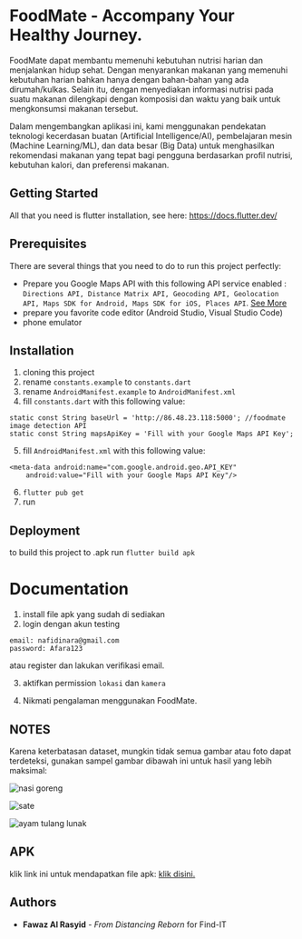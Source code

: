 # FoodMate - Accompany Your Healthy Journey.

FoodMate dapat membantu memenuhi kebutuhan nutrisi harian dan menjalankan hidup sehat. Dengan menyarankan makanan yang memenuhi kebutuhan harian bahkan hanya dengan bahan-bahan yang ada dirumah/kulkas. Selain itu, dengan menyediakan informasi nutrisi pada suatu makanan dilengkapi dengan komposisi dan waktu yang baik untuk mengkonsumsi makanan tersebut.

Dalam mengembangkan aplikasi ini, kami menggunakan pendekatan teknologi kecerdasan buatan (Artificial Intelligence/AI), pembelajaran mesin (Machine Learning/ML), dan data besar (Big Data) untuk menghasilkan rekomendasi makanan yang tepat bagi pengguna berdasarkan profil nutrisi, kebutuhan kalori, dan preferensi makanan.

## Getting Started

All that you need is flutter installation, see here: https://docs.flutter.dev/

## Prerequisites

There are several things that you need to do to run this project perfectly:

- Prepare you Google Maps API with this following API service enabled : `Directions API, Distance Matrix API, Geocoding API, Geolocation API,
Maps SDK for Android, Maps SDK for iOS, Places API`. [See More](https://developers.google.com/maps/apis-by-platform)
- prepare you favorite code editor (Android Studio, Visual Studio Code)
- phone emulator

## Installation

1. cloning this project
2. rename `constants.example` to `constants.dart`
3. rename `AndroidManifest.example` to `AndroidManifest.xml`
4. fill `constants.dart` with this following value:

```
static const String baseUrl = 'http://86.48.23.118:5000'; //foodmate image detection API
static const String mapsApiKey = 'Fill with your Google Maps API Key';
```

5. fill `AndroidManifest.xml` with this following value:

```
<meta-data android:name="com.google.android.geo.API_KEY"
    android:value="Fill with your Google Maps API Key"/>
```

6. `flutter pub get`
7. run

## Deployment

to build this project to .apk run `flutter build apk`

# Documentation

1. install file apk yang sudah di sediakan
2. login dengan akun testing

```
email: nafidinara@gmail.com
password: Afara123
```

atau register dan lakukan verifikasi email.

3. aktifkan permission `lokasi` dan `kamera`

4. Nikmati pengalaman menggunakan FoodMate.

## NOTES

Karena keterbatasan dataset, mungkin tidak semua gambar atau foto dapat terdeteksi, gunakan sampel gambar dibawah ini untuk hasil yang lebih maksimal:

![nasi goreng](https://i.ibb.co/kmwz0jD/Nasi-Goreng-3-1939146249.jpg)

![sate](https://i.ibb.co/yh2xbC4/the-origins-of-sate-the-history-behind-its-delicacy-170623y.jpg)

![ayam tulang lunak](https://i.ibb.co/c2DpTWP/Resep-Ayam-goreng-tulang-lunak.webp)

## APK

klik link ini untuk mendapatkan file apk: [klik disini.](https://drive.google.com/drive/folders/1FwG7YArpprzu71JbjNfKz_TkbvAza8WW?usp=sharing)

## Authors

- **Fawaz Al Rasyid** - _From Distancing Reborn_ for Find-IT
